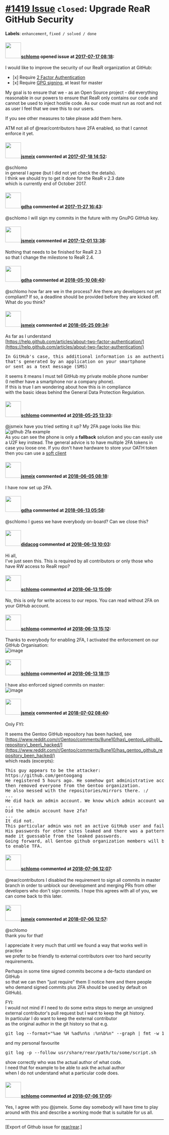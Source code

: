 [\#1419 Issue](https://github.com/rear/rear/issues/1419) `closed`: Upgrade ReaR GitHub Security
===============================================================================================

**Labels**: `enhancement`, `fixed / solved / done`

#### <img src="https://avatars.githubusercontent.com/u/101384?v=4" width="50">[schlomo](https://github.com/schlomo) opened issue at [2017-07-17 08:18](https://github.com/rear/rear/issues/1419):

I would like to improve the security of our ReaR organization at GitHub:

-   \[x\] Require [2 Factor
    Authentication](https://help.github.com/articles/about-two-factor-authentication/)
-   \[x\] Require [GPG
    signing](https://help.github.com/articles/signing-commits-with-gpg/),
    at least for master

My goal is to ensure that we - as an Open Source project - did
everything reasonable in our powers to ensure that ReaR only contains
our code and cannot be used to inject hostile code. As our code must run
as root and not as user I feel that we owe this to our users.

If you see other measures to take please add them here.

ATM not all of @rear/contributors have 2FA enabled, so that I cannot
enforce it yet.

#### <img src="https://avatars.githubusercontent.com/u/1788608?u=925fc54e2ce01551392622446ece427f51e2f0ce&v=4" width="50">[jsmeix](https://github.com/jsmeix) commented at [2017-07-18 14:52](https://github.com/rear/rear/issues/1419#issuecomment-316089263):

@schlomo  
in general I agree (but I did not yet check the details).  
I think we should try to get it done for the ReaR v 2.3 date  
which is currently end of October 2017.

#### <img src="https://avatars.githubusercontent.com/u/888633?u=cdaeb31efcc0048d3619651aa18dd4b76e636b21&v=4" width="50">[gdha](https://github.com/gdha) commented at [2017-11-27 16:43](https://github.com/rear/rear/issues/1419#issuecomment-347242555):

@schlomo I will sign my commits in the future with my GnuPG GitHub key.

#### <img src="https://avatars.githubusercontent.com/u/1788608?u=925fc54e2ce01551392622446ece427f51e2f0ce&v=4" width="50">[jsmeix](https://github.com/jsmeix) commented at [2017-12-01 13:38](https://github.com/rear/rear/issues/1419#issuecomment-348496794):

Nothing that needs to be finished for ReaR 2.3  
so that I change the milestone to ReaR 2.4.

#### <img src="https://avatars.githubusercontent.com/u/888633?u=cdaeb31efcc0048d3619651aa18dd4b76e636b21&v=4" width="50">[gdha](https://github.com/gdha) commented at [2018-05-10 08:40](https://github.com/rear/rear/issues/1419#issuecomment-387991741):

@schlomo how far are we in the process? Are there any developers not yet
compliant? If so, a deadline should be provided before they are kicked
off. What do you think?

#### <img src="https://avatars.githubusercontent.com/u/1788608?u=925fc54e2ce01551392622446ece427f51e2f0ce&v=4" width="50">[jsmeix](https://github.com/jsmeix) commented at [2018-05-25 09:34](https://github.com/rear/rear/issues/1419#issuecomment-391998413):

As far as I understand  
[https://help.github.com/articles/about-two-factor-authentication/](https://help.github.com/articles/about-two-factor-authentication/)

<pre>
In GitHub's case, this additional information is an authentication code
that's generated by an application on your smartphone
or sent as a text message (SMS)
</pre>

it seems it means I must tell GitHub my private mobile phone number  
(I neither have a smartphone nor a company phone).  
If this is true I am wondering about how this is in compliance  
with the basic ideas behind the General Data Protection Regulation.

#### <img src="https://avatars.githubusercontent.com/u/101384?v=4" width="50">[schlomo](https://github.com/schlomo) commented at [2018-05-25 13:33](https://github.com/rear/rear/issues/1419#issuecomment-392059073):

@jsmeix have you tried setting it up? My 2FA page looks like this:  
![github 2fa
example](https://user-images.githubusercontent.com/101384/40546899-c82a068c-6030-11e8-8820-2719a072e70a.png)  
As you can see the phone is only a **fallback** solution and you can
easily use a U2F key instead. The general advice is to have multiple 2FA
tokens in case you loose one. If you don't have hardware to store your
OATH token then you can use a [soft
client](https://www.analyth.com/en/allarticles-en/gauth-and-oathtool-authenticator-2fa-for-gnulinux/)

#### <img src="https://avatars.githubusercontent.com/u/1788608?u=925fc54e2ce01551392622446ece427f51e2f0ce&v=4" width="50">[jsmeix](https://github.com/jsmeix) commented at [2018-06-05 08:18](https://github.com/rear/rear/issues/1419#issuecomment-394623053):

I have now set up 2FA.

#### <img src="https://avatars.githubusercontent.com/u/888633?u=cdaeb31efcc0048d3619651aa18dd4b76e636b21&v=4" width="50">[gdha](https://github.com/gdha) commented at [2018-06-13 05:58](https://github.com/rear/rear/issues/1419#issuecomment-396822737):

@schlomo I guess we have everybody on-board? Can we close this?

#### <img src="https://avatars.githubusercontent.com/u/5380209?u=163f1571e6b9c9c7df94e2c6ca152b0a7406b52d&v=4" width="50">[didacog](https://github.com/didacog) commented at [2018-06-13 10:03](https://github.com/rear/rear/issues/1419#issuecomment-396884738):

Hi all,  
I've just seen this. This is required by all contributors or only those
who have RW access to ReaR repo?

#### <img src="https://avatars.githubusercontent.com/u/101384?v=4" width="50">[schlomo](https://github.com/schlomo) commented at [2018-06-13 15:09](https://github.com/rear/rear/issues/1419#issuecomment-396972735):

No, this is only for write access to our repos. You can read without 2FA
on your GitHub account.

#### <img src="https://avatars.githubusercontent.com/u/101384?v=4" width="50">[schlomo](https://github.com/schlomo) commented at [2018-06-13 15:12](https://github.com/rear/rear/issues/1419#issuecomment-396973775):

Thanks to everybody for enabling 2FA, I activated the enforcement on our
GitHub Organisation:  
![image](https://user-images.githubusercontent.com/101384/41360376-e8cff8d2-6f2c-11e8-8540-b2f45fd17678.png)

#### <img src="https://avatars.githubusercontent.com/u/101384?v=4" width="50">[schlomo](https://github.com/schlomo) commented at [2018-06-13 18:11](https://github.com/rear/rear/issues/1419#issuecomment-397034110):

I have also enforced signed commits on master:  
![image](https://user-images.githubusercontent.com/101384/41369701-e81135fa-6f45-11e8-80c4-fb3cee17ecca.png)

#### <img src="https://avatars.githubusercontent.com/u/1788608?u=925fc54e2ce01551392622446ece427f51e2f0ce&v=4" width="50">[jsmeix](https://github.com/jsmeix) commented at [2018-07-02 08:40](https://github.com/rear/rear/issues/1419#issuecomment-401714110):

Only FYI:

It seems the Gentoo GitHub repository has been hacked, see  
[https://www.reddit.com/r/Gentoo/comments/8une10/has\_gentoo\_github\_repository\_been\_hacked/](https://www.reddit.com/r/Gentoo/comments/8une10/has_gentoo_github_repository_been_hacked/)  
which reads (excerpts):

<pre>
This guy appears to be the attacker:
https://github.com/gentoogang
He registered 5 hours ago. He somehow got administrative access and
then removed everyone from the Gentoo organization.
He also messed with the repositories/mirrors there. :/
...
He did hack an admin account. We know which admin account was hacked.
...
Did the admin account have 2fa?
...
It did not.
This particular admin was not an active GitHub user and failed to enable it on github.
His passwords for other sites leaked and there was a pattern in them that
made it guessable from the leaked passwords.
Going forward, all Gentoo github organization members will be required
to enable TFA. 
</pre>

#### <img src="https://avatars.githubusercontent.com/u/101384?v=4" width="50">[schlomo](https://github.com/schlomo) commented at [2018-07-06 12:07](https://github.com/rear/rear/issues/1419#issuecomment-403015060):

@rear/contributors I disabled the requirement to sign all commits in
master branch in order to unblock our development and merging PRs from
other developers who don't sign commits. I hope this agrees with all of
you, we can come back to this later.

#### <img src="https://avatars.githubusercontent.com/u/1788608?u=925fc54e2ce01551392622446ece427f51e2f0ce&v=4" width="50">[jsmeix](https://github.com/jsmeix) commented at [2018-07-06 12:57](https://github.com/rear/rear/issues/1419#issuecomment-403026384):

@schlomo  
thank you for that!

I appreciate it very much that until we found a way that works well in
practice  
we prefer to be friendly to external contributors over too hard security
requirements.

Perhaps in some time signed commits become a de-facto standard on
GitHub  
so that we can then "just require" them (I notice here and there
people  
who demand signed commits plus 2FA should be used by default on GitHub).

FYI:  
I would not mind if I need to do some extra steps to merge an unsigned  
external contributor's pull request but I want to keep the git
history.  
In particular I do want to keep the external contributor  
as the original author in the git history so that e.g.

<pre>
git log --format="%ae %H %ad%n%s :%n%b%n" --graph | fmt -w 120 -u -t
</pre>

and my personal favourite

<pre>
git log -p --follow usr/share/rear/path/to/some/script.sh
</pre>

show correctly who was the actual author of what code.  
I need that for example to be able to ask the actual author  
when I do not understand what a particular code does.

#### <img src="https://avatars.githubusercontent.com/u/101384?v=4" width="50">[schlomo](https://github.com/schlomo) commented at [2018-07-06 17:05](https://github.com/rear/rear/issues/1419#issuecomment-403092641):

Yes, I agree with you @jsmeix. Some day somebody will have time to play
around with this and describe a working mode that is suitable for us
all.

------------------------------------------------------------------------

\[Export of Github issue for
[rear/rear](https://github.com/rear/rear).\]
